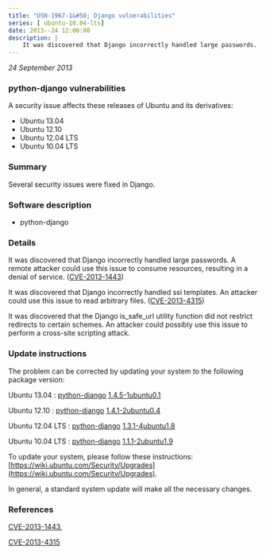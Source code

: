 ```yaml
---
title: "USN-1967-1&#58; Django vulnerabilities"
series: [ ubuntu-10.04-lts]
date: 2013--24 12:00:00
description: |
    It was discovered that Django incorrectly handled large passwords. A remote attacker could use this issue to consume resources, resulting in a denial of service. ([CVE-2013-1443](http://people.ubuntu.com/~ubuntu-security/cve/CVE-2013-1443))
--- 
```

 
 

*24 September 2013*

### python-django vulnerabilities

A security issue affects these releases of Ubuntu and its derivatives:

* Ubuntu 13.04
* Ubuntu 12.10
* Ubuntu 12.04 LTS
* Ubuntu 10.04 LTS

### Summary

Several security issues were fixed in Django. 

### Software description

* python-django 

### Details

It was discovered that Django incorrectly handled large passwords. A remote attacker could use this issue to consume resources, resulting in a denial of service. ([CVE-2013-1443](http://people.ubuntu.com/~ubuntu-security/cve/CVE-2013-1443))

It was discovered that Django incorrectly handled ssi templates. An attacker could use this issue to read arbitrary files. ([CVE-2013-4315](http://people.ubuntu.com/~ubuntu-security/cve/CVE-2013-4315))

It was discovered that the Django is_safe_url utility function did not restrict redirects to certain schemes. An attacker could possibly use this issue to perform a cross-site scripting attack. 

### Update instructions

The problem can be corrected by updating your system to the following package version:

Ubuntu 13.04
 : [python-django](https://launchpad.net/ubuntu/+source/python-django) <span> [1.4.5-1ubuntu0.1](https://launchpad.net/ubuntu/+source/python-django/1.4.5-1ubuntu0.1) </span> 

Ubuntu 12.10
 : [python-django](https://launchpad.net/ubuntu/+source/python-django) <span> [1.4.1-2ubuntu0.4](https://launchpad.net/ubuntu/+source/python-django/1.4.1-2ubuntu0.4) </span> 

Ubuntu 12.04 LTS
 : [python-django](https://launchpad.net/ubuntu/+source/python-django) <span> [1.3.1-4ubuntu1.8](https://launchpad.net/ubuntu/+source/python-django/1.3.1-4ubuntu1.8) </span> 

Ubuntu 10.04 LTS
 : [python-django](https://launchpad.net/ubuntu/+source/python-django) <span> [1.1.1-2ubuntu1.9](https://launchpad.net/ubuntu/+source/python-django/1.1.1-2ubuntu1.9) </span> 

To update your system, please follow these instructions: [https://wiki.ubuntu.com/Security/Upgrades](https://wiki.ubuntu.com/Security/Upgrades).

In general, a standard system update will make all the necessary changes. 

### References

 
 [CVE-2013-1443](http://people.ubuntu.com/~ubuntu-security/cve/CVE-2013-1443), 

 [CVE-2013-4315](http://people.ubuntu.com/~ubuntu-security/cve/CVE-2013-4315)
 

